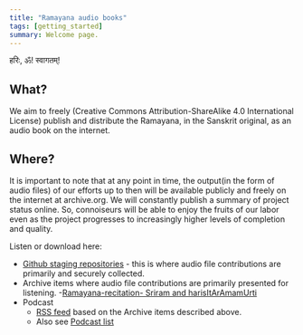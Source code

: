 ```yaml
---
title: "Ramayana audio books"
tags: [getting_started]
summary: Welcome page.
---
```


हरिः, ॐ! स्वागतम्!

## What?
We aim to freely (Creative Commons Attribution-ShareAlike 4.0 International License) publish and distribute the Ramayana, in the Sanskrit original, as an audio book on the internet. 

## Where?
It is important to note that at any point in time, the output(in the form of audio files) of our efforts up to then will be available publicly and freely on the internet at archive.org. We will constantly publish a summary of project status online. So, connoiseurs will be able to enjoy the fruits of our labor even as the project progresses to increasingly higher levels of completion and quality.

Listen or download here:
- [Github staging repositories](https://github.com/ramayana-audio/) - this is where audio file contributions are primarily and securely collected.
- Archive items where audio file contributions are primarily presented for listening.
  -[Ramayana-recitation- Sriram and harisItArAmamUrti](https://archive.org/details/Ramayana-recitation-Sriram-harisItArAmamUrti-Ghanapaati-v2)
- Podcast
  - [RSS feed](https://github.com/sanskrit-coders/rss-feeds/blob/master/feeds/sa/rAmAyaNa-mUlam.rss?raw=true) based on the Archive items described above.
  - Also see [Podcast list](https://docs.google.com/spreadsheets/d/1KMhtMaHCQpucqxH3aVcmYmPvQyV9vmunvckV2ARvD4M/edit#gid=0)
